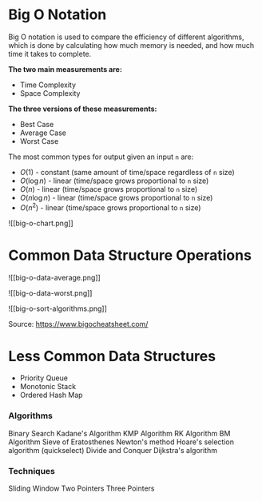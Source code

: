 # Big O Notation

Big O notation is used to compare the efficiency of different algorithms, which is done by calculating how much memory is needed, and how much time it takes to complete.

**The two main measurements are:**
- Time Complexity
- Space Complexity

**The three versions of these measurements:**
- Best Case
- Average Case
- Worst Case

The most common types for output given an input `n` are:

- $O(1)$ - constant (same amount of time/space regardless of `n` size)
- $O(\log n)$ - linear (time/space grows proportional to `n` size)
- $O(n)$ - linear (time/space grows proportional to `n` size)
- $O(n \log n)$ - linear (time/space grows proportional to `n` size)
- $O(n^2)$ - linear (time/space grows proportional to `n` size)

![[big-o-chart.png]]

# Common Data Structure Operations


![[big-o-data-average.png]]

![[big-o-data-worst.png]]


![[big-o-sort-algorithms.png]]

Source: https://www.bigocheatsheet.com/

# Less Common Data Structures

- Priority Queue
- Monotonic Stack
- Ordered Hash Map

### Algorithms
Binary Search
Kadane's Algorithm
KMP Algorithm
RK Algorithm
BM Algorithm
Sieve of Eratosthenes
Newton's method
Hoare's selection algorithm (quickselect)
Divide and Conquer
Dijkstra's algorithm

### Techniques
Sliding Window
Two Pointers
Three Pointers